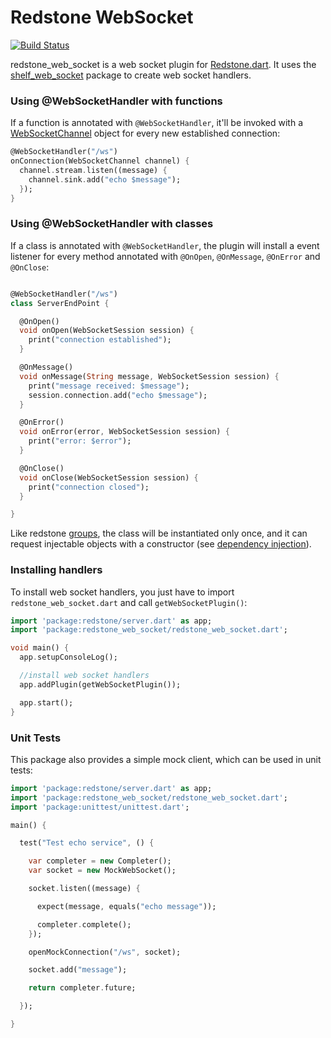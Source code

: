 # Redstone WebSocket

[![Build Status](https://travis-ci.org/redstone-dart/redstone_web_socket.svg)](https://travis-ci.org/redstone-dart/redstone_web_socket)

redstone_web_socket is a web socket plugin for [Redstone.dart](http://redstonedart.org). It uses the
[shelf_web_socket](http://pub.dartlang.org/packages/shelf_web_socket) package to create web socket handlers.

### Using @WebSocketHandler with functions

If a function is annotated with `@WebSocketHandler`, it'll be invoked with a [WebSocketChannel](https://pub.dartlang.org/packages/web_socket_channel) object for
every new established connection:

```dart
@WebSocketHandler("/ws")
onConnection(WebSocketChannel channel) {
  channel.stream.listen((message) {
    channel.sink.add("echo $message");
  });
}
```

### Using @WebSocketHandler with classes

If a class is annotated with `@WebSocketHandler`, the plugin will install a event listener for every method annotated
with `@OnOpen`, `@OnMessage`, `@OnError` and `@OnClose`:

```dart

@WebSocketHandler("/ws")
class ServerEndPoint {

  @OnOpen()
  void onOpen(WebSocketSession session) {
    print("connection established");
  }

  @OnMessage()
  void onMessage(String message, WebSocketSession session) {
    print("message received: $message");
    session.connection.add("echo $message");
  }

  @OnError()
  void onError(error, WebSocketSession session) {
    print("error: $error");
  }

  @OnClose()
  void onClose(WebSocketSession session) {
    print("connection closed");
  }

}
```

Like redstone [groups](http://redstonedart.org/doc/Groups.html), the class will be instantiated only once, and it
can request injectable objects with a constructor (see [dependency injection](http://redstonedart.org/doc/Dependency-Injection.html)).

### Installing handlers

To install web socket handlers, you just have to import `redstone_web_socket.dart` and call `getWebSocketPlugin()`:

```dart
import 'package:redstone/server.dart' as app;
import 'package:redstone_web_socket/redstone_web_socket.dart';

void main() {
  app.setupConsoleLog();

  //install web socket handlers
  app.addPlugin(getWebSocketPlugin());

  app.start();
}
```

### Unit Tests

This package also provides a simple mock client, which can be used in unit tests:

```dart
import 'package:redstone/server.dart' as app;
import 'package:redstone_web_socket/redstone_web_socket.dart';
import 'package:unittest/unittest.dart';

main() {

  test("Test echo service", () {

    var completer = new Completer();
    var socket = new MockWebSocket();

    socket.listen((message) {

      expect(message, equals("echo message"));

      completer.complete();
    });

    openMockConnection("/ws", socket);

    socket.add("message");

    return completer.future;

  });

}
```
